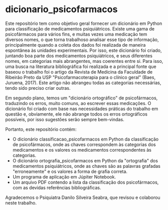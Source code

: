 # dicionario_psicofarmacos
Este repositório tem como objetivo geral fornecer um dicionário em Python para classificação de medicamentos psiquiátricos. Existe uma gama de psicofármacos para vários fins, e muitas vezes uma medicação tem diversos nomes, o que torna trabalhoso analisar esse tipo de informação, principalmente quando a coleta dos dados foi realizada de maneira espontânea às unidades experimentais. Por isso, este dicionário foi criado, juntando boa parte dos medicamentos psiquiátricos, e seus diferentes nomes, em categorias mais abrangentes, mas coerentes entre si. Para isso, uma busca na literatura bibliográfica foi realizada e a principal fonte que baseou o trabalho foi o artigo da Revista de Medicina da Faculdade de Ribeirão Preto da USP "Psicofarmacoterapia para o clínico geral" (Baes, Juruena, 2017). Este artigo não abrangeu todas as categorias necessárias, tendo sido preciso criar outras. 

Em segundo plano, temos um "dicionário ortográfico" de psicofármacos, traduzindo os erros, muito comuns, ao escrever essas medicações. O dicionário foi criado com base nas necessidades práticas do trabalho em questão e, obviamente, ele não abrange todos os erros ortográficos possíveis, por isso sugestões serão sempre bem-vindas.

Portanto, este repositório contém:

- O dicionário classificacao_psicofarmacos em Python da classificação de psicofármacos, onde as chaves correspondem às categorias dos medicamentos e os valores os medicamentos correspondentes às categorias.
- O dicionário ortografia_psicofarmacos em Python da "ortografia" dos medicamentos psiquiátricos, onde as chaves são as palavras grafadas "erroneamente" e os valores a forma de grafia correta.
- Um programa de aplicação em Júpiter Notebook.
- Um arquivo PDF contendo a lista da classificação dos psicofármacos, com as devidas referências bibliográficas.

Agradecemos o Psiquiatra Danilo Silveira Seabra, que revisou e colaborou neste trabalho.
